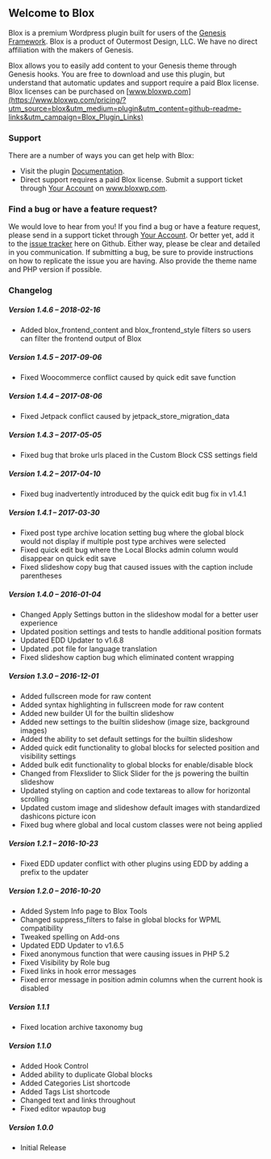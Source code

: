 ## Welcome to Blox

Blox is a premium Wordpress plugin built for users of the [Genesis Framework](http://www.studiopress.com). Blox is a product of Outermost Design, LLC. We have no direct affiliation with the makers of Genesis.

Blox allows you to easily add content to your Genesis theme through Genesis hooks. You are free to download and use this plugin, but understand that automatic updates and support require a paid Blox license. Blox licenses can be purchased on [www.bloxwp.com](https://www.bloxwp.com/pricing/?utm_source=blox&utm_medium=plugin&utm_content=github-readme-links&utm_campaign=Blox_Plugin_Links)

### Support

There are a number of ways you can get help with Blox:

* Visit the plugin [Documentation](https://www.bloxwp.com/documentation/?utm_source=blox&utm_medium=plugin&utm_content=github-readme-links&utm_campaign=Blox_Plugin_Links).
* Direct support requires a paid Blox license. Submit a support ticket through [Your Account](https://www.bloxwp.com/your-account/?utm_source=blox&utm_medium=plugin&utm_content=github-readme-links&utm_campaign=Blox_Plugin_Links) on www.bloxwp.com.

### Find a bug or have a feature request?

We would love to hear from you! If you find a bug or have a feature request, please send in a support ticket through [Your Account](https://www.bloxwp.com/your-account/?utm_source=blox&utm_medium=plugin&utm_content=github-readme-links&utm_campaign=Blox_Addon_Links). Or better yet, add it to the [issue tracker](https://github.com/ndiego/blox/issues) here on Github. Either way, please be clear and detailed in you communication. If submitting a bug, be sure to provide instructions on how to replicate the issue you are having. Also provide the theme name and PHP version if possible.

### Changelog

##### Version 1.4.6 – 2018-02-16
* Added blox_frontend_content and blox_frontend_style filters so users can filter the frontend output of Blox

##### Version 1.4.5 – 2017-09-06
* Fixed Woocommerce conflict caused by quick edit save function

##### Version 1.4.4 – 2017-08-06
* Fixed Jetpack conflict caused by jetpack_store_migration_data

##### Version 1.4.3 – 2017-05-05
* Fixed bug that broke urls placed in the Custom Block CSS settings field

##### Version 1.4.2 – 2017-04-10
* Fixed bug inadvertently introduced by the quick edit bug fix in v1.4.1

##### Version 1.4.1 – 2017-03-30
* Fixed post type archive location setting bug where the global block would not display if multiple post type archives were selected
* Fixed quick edit bug where the Local Blocks admin column would disappear on quick edit save
* Fixed slideshow copy bug that caused issues with the caption include parentheses

##### Version 1.4.0 – 2016-01-04
* Changed Apply Settings button in the slideshow modal for a better user experience
* Updated position settings and tests to handle additional position formats
* Updated EDD Updater to v1.6.8
* Updated .pot file for language translation
* Fixed slideshow caption bug which eliminated content wrapping

##### Version 1.3.0 – 2016-12-01
* Added fullscreen mode for raw content
* Added syntax highlighting in fullscreen mode for raw content
* Added new builder UI for the builtin slideshow
* Added new settings to the builtin slideshow (image size, background images)
* Added the ability to set default settings for the builtin slideshow
* Added quick edit functionality to global blocks for selected position and visibility settings
* Added bulk edit functionality to global blocks for enable/disable block
* Changed from Flexslider to Slick Slider for the js powering the builtin slideshow
* Updated styling on caption and code textareas to allow for horizontal scrolling
* Updated custom image and slideshow default images with standardized dashicons picture icon
* Fixed bug where global and local custom classes were not being applied

##### Version 1.2.1 – 2016-10-23
* Fixed EDD updater conflict with other plugins using EDD by adding a prefix to the updater

##### Version 1.2.0 – 2016-10-20
* Added System Info page to Blox Tools
* Changed suppress_filters to false in global blocks for WPML compatibility
* Tweaked spelling on Add-ons
* Updated EDD Updater to v1.6.5
* Fixed anonymous function that were causing issues in PHP 5.2
* Fixed Visibility by Role bug
* Fixed links in hook error messages
* Fixed error message in position admin columns when the current hook is disabled

##### Version 1.1.1
* Fixed location archive taxonomy bug

##### Version 1.1.0
* Added Hook Control
* Added ability to duplicate Global blocks
* Added Categories List shortcode
* Added Tags List shortcode
* Changed text and links throughout
* Fixed editor wpautop bug

##### Version 1.0.0
* Initial Release
